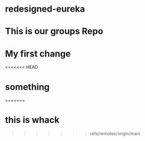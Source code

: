 # redesigned-eureka

# This is our groups Repo

# My first change

<<<<<<< HEAD
# something 
=======
# this is whack
>>>>>>> refs/remotes/origin/main
